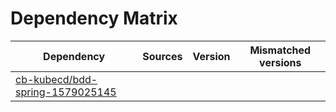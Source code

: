 # Dependency Matrix

Dependency | Sources | Version | Mismatched versions
---------- | ------- | ------- | -------------------
[cb-kubecd/bdd-spring-1579025145](https://github.com/cb-kubecd/bdd-spring-1579025145.git) |  | []() | 
